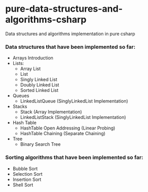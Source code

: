 # pure-data-structures-and-algorithms-csharp
Data structures and algorithms implementation in pure csharp

### Data structures that have been implemented so far:
- Arrays Introduction
- Lists:
  - Array List
  - List
  - Singly Linked List
  - Doubly Linked List
  - Sorted Linked List
- Queues
  - LinkedListQueue (SinglyLinkedList Implementation)
- Stacks
  - Stack (Array Implementation)
  - LinkedListStack (SinglyLinkedList Implementation)
- Hash Table
  - HashTable Open Addressing (Linear Probing)
  - HashTable Chaining (Separate Chaining)
- Tree
  - Binary Search Tree

### Sorting algorithms that have been implemented so far:
  - Bubble Sort
  - Selection Sort
  - Insertion Sort
  - Shell Sort